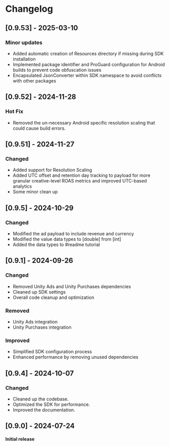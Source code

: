 # Changelog

## [0.9.53] - 2025-03-10

### Minor updates

- Added automatic creation of Resources directory if missing during SDK installation
- Implemented package identifier and ProGuard configuration for Android builds to prevent code obfuscation issues
- Encapsulated JsonConverter within SDK namespace to avoid conflicts with other packages

## [0.9.52] - 2024-11-28

### Hot Fix

- Removed the un-necessary Android specific resolution scaling that could cause build errors.

## [0.9.51] - 2024-11-27

### Changed

- Added support for Resolution Scaling
- Added UTC offset and retention day tracking to payload for more granular creative-level ROAS metrics and improved UTC-based analytics
- Some minor clean up

## [0.9.5] - 2024-10-29

### Changed

- Modified the ad payload to include revenue and currency
- Modified the value data types to [double] from [int]
- Added the data types to #readme tutorial

## [0.9.1] - 2024-09-26

### Changed

- Removed Unity Ads and Unity Purchases dependencies
- Cleaned up SDK settings
- Overall code cleanup and optimization

### Removed

- Unity Ads integration
- Unity Purchases integration

### Improved

- Simplified SDK configuration process
- Enhanced performance by removing unused dependencies

## [0.9.4] - 2024-10-07

### Changed

- Cleaned up the codebase.
- Optimized the SDK for performance.
- Improved the documentation.

## [0.9.0] - 2024-07-24

#### Initial release
